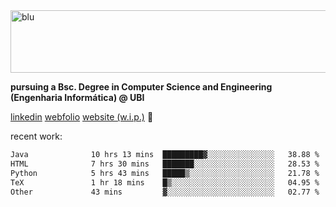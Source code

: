 
<img width="1415" height="100" alt="blu" src="https://github.com/rdsilva01/rdsilva01/assets/101207588/deb060e5-d035-4f09-b511-e3f50605b207">

**pursuing a Bsc. Degree in Computer Science and Engineering (Engenharia Informática) @ UBI** 

[linkedin](https://www.linkedin.com/in/rodrigo-silva-455b291bb/)
[webfolio](https://rdsilva01.github.io/portfolio-resume)
[website (w.i.p.)](https://rdsilva01.github.io/) 🏁

<!-- ![](https://komarev.com/ghpvc/?username=rdsilva01) -->

recent work:
<!--START_SECTION:waka-->

```txt
Java              10 hrs 13 mins  █████████▓░░░░░░░░░░░░░░░   38.88 %
HTML              7 hrs 30 mins   ███████░░░░░░░░░░░░░░░░░░   28.53 %
Python            5 hrs 43 mins   █████▒░░░░░░░░░░░░░░░░░░░   21.78 %
TeX               1 hr 18 mins    █▒░░░░░░░░░░░░░░░░░░░░░░░   04.95 %
Other             43 mins         ▓░░░░░░░░░░░░░░░░░░░░░░░░   02.77 %
```

<!--END_SECTION:waka-->

